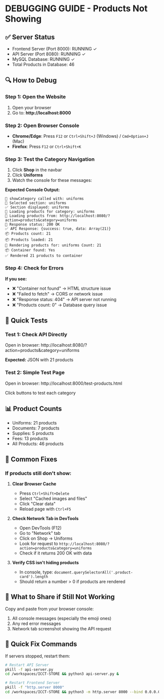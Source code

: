 # DEBUGGING GUIDE - Products Not Showing

## ✅ Server Status
- Frontend Server (Port 8000): RUNNING ✓
- API Server (Port 8080): RUNNING ✓
- MySQL Database: RUNNING ✓
- Total Products in Database: 46

## 🔍 How to Debug

### Step 1: Open the Website
1. Open your browser
2. Go to: **http://localhost:8000**

### Step 2: Open Browser Console
- **Chrome/Edge**: Press `F12` or `Ctrl+Shift+J` (Windows) / `Cmd+Option+J` (Mac)
- **Firefox**: Press `F12` or `Ctrl+Shift+K`

### Step 3: Test the Category Navigation
1. Click **Shop** in the navbar
2. Click **Uniforms**
3. Watch the console for these messages:

**Expected Console Output:**
```
🎯 showCategory called with: uniforms
📄 Selected section: uniforms
✅ Section displayed: uniforms
🔄 Loading products for category: uniforms
🔄 Loading products from: http://localhost:8080/?action=products&category=uniforms
📡 Response status: 200 OK
✅ API Response: {success: true, data: Array(21)}
📦 Products count: 21
📦 Products loaded: 21
🎨 Rendering products for: uniforms Count: 21
📦 Container found: Yes
✅ Rendered 21 products to container
```

### Step 4: Check for Errors

**If you see:**
- ❌ "Container not found" → HTML structure issue
- ❌ "Failed to fetch" → CORS or network issue
- ❌ "Response status: 404" → API server not running
- ❌ "Products count: 0" → Database query issue

## 🧪 Quick Tests

### Test 1: Check API Directly
Open in browser: http://localhost:8080/?action=products&category=uniforms

**Expected:** JSON with 21 products

### Test 2: Simple Test Page
Open in browser: http://localhost:8000/test-products.html

Click buttons to test each category

## 📊 Product Counts
- Uniforms: 21 products
- Documents: 7 products
- Supplies: 5 products
- Fees: 13 products
- All Products: 46 products

## 🔧 Common Fixes

### If products still don't show:

1. **Clear Browser Cache**
   - Press `Ctrl+Shift+Delete`
   - Select "Cached images and files"
   - Click "Clear data"
   - Reload page with `Ctrl+F5`

2. **Check Network Tab in DevTools**
   - Open DevTools (F12)
   - Go to "Network" tab
   - Click on Shop → Uniforms
   - Look for request to `http://localhost:8080/?action=products&category=uniforms`
   - Check if it returns 200 OK with data

3. **Verify CSS isn't hiding products**
   - In console, type: `document.querySelectorAll('.product-card').length`
   - Should return a number > 0 if products are rendered

## 📝 What to Share if Still Not Working

Copy and paste from your browser console:
1. All console messages (especially the emoji ones)
2. Any red error messages
3. Network tab screenshot showing the API request

## 🚀 Quick Fix Commands

If servers stopped, restart them:
```bash
# Restart API Server
pkill -f api-server.py
cd /workspaces/ICCT-STORE && python3 api-server.py &

# Restart Frontend Server
pkill -f "http.server 8000"
cd /workspaces/ICCT-STORE && python3 -m http.server 8000 --bind 0.0.0.0 &
```
